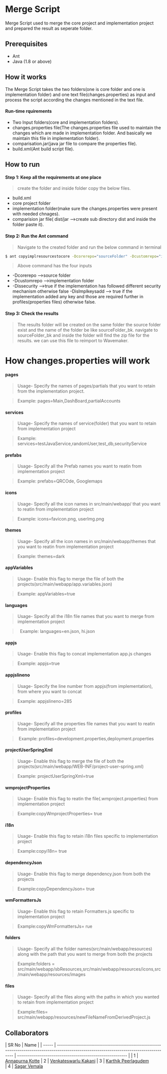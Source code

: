 # Merge Script

Merge Script used to merge the core project and implementation project and prepared the result as seperate folder.

## Prerequisites
- Ant 
- Java (1.8 or above)

## How it works
The Merge Script takes the two folders(one is core folder and one is implementation folder) and one text file(changes.properties) as input and process the script according the changes mentioned in the text file.

#### Run-time rquirements
- Two Input folders(core and implementation folders).
- changes.properties file(The changes.properties file used to maintain the changes which are made in implementation folder. And basically we maintain this file in implementation folder).
- comparisation.jar(java jar file to compare the properties file).
- build.xml(Ant build script file).


## How to run

#### Step 1: Keep all the requirements at one place
> create the folder and inside folder copy the below files.
- build.xml
- core project folder
- implementation folder(make sure the changes.properties were present with needed chnages).
- comparision jar file( dist/jar -->create sub directory dist and inside the folder paste it).

#### Step 2: Run the Ant command
> Navigate to the created folder and run the below command in terminal
``` bash
$ ant copyimplresourcestocore -Dcorerepo="sourceFolder" -Dcustomrepo="implementation" -Dissecurity="false" -DisImplkeysadd="true"
```
> Above command has the four inputs
- -Dcorerepo -->source folder
- -Dcustomrepo -->implementation folder
- -Dissecurity -->true if the implementation has followed different security mechanism otherwise false
-DisImplkeysadd --> true if the implementation added any key and those are required further in profiles(properties files) otherwise false.

#### Step 3: Check the results
> The results folder will be created on the same folder the source folder exist and the name of the folder be like sourceFolder_bk.
> navigate to sourceFolder_bk and inside the folder will find the zip file for the results.
> we can use this file to reimport to Wavemaker.



# How changes.properties will work

#### pages
> Usage- Specify the names of pages/partials that you want to retain from the implementation project.

>   Example: pages=Main,DashBoard,partialAccounts

#### services
> Usage- Specify the names of service(folder) that you want to retain from implementation project

>   Example: services=testJavaService,randomUser,test_db,securityService

#### prefabs
> Usage- Specify all the Prefab names you want to reatin from implementation project

>   Example: prefabs=QRCOde, Googlemaps

#### icons
> Usage- Specify all the icon names in src/main/webapp/ that you want to reatin from implementation project

>   Example: icons=favicon.png, userImg.png

#### themes
> Usage- Specify all the icon names in src/main/webapp/themes that you want to reatin from implementation project

>   Example: themes=dark

#### appVariables
>  Usage- Enable this flag to merge the file of both the projects(src/main/webapp/app.variables.json)

>   Example: appVariables=true

#### languages
>  Usage-  Specify all the i18n file names that you want to merge from implementation project

>   Example: languages=en.json, hi.json

#### appjs
>  Usage- Enable this flag to concat implementation app.js changes

>   Example: appjs=true

#### appjslineno
>  Usage- Specify the line number from appjs(from implementation), from where you want to concat 

>   Example: appjslineno=285

#### profiles
>  Usage- Specify all the properties file names that you want to reatin from implementation project

>  Example: profiles=development.properties,deployment.properties

#### projectUserSpringXml
>  Usage- Enable this flag to merge the file of both the projects(src/main/webapp/WEB-INF/project-user-spring.xml)

>   Example: projectUserSpringXml=true

#### wmprojectProperties
>  Usage- Enable this flag to reatin the file(.wmproject.properties) from implementation project

>   Example:copyWmprojectProperties= true

#### i18n
>  Usage- Enable this flag to retain i18n files specific to implementation project

>   Example:copyi18n= true

#### dependencyJson
>  Usage- Enable this flag to merge dependency.json from both the projects

>   Example:copyDependencyJson= true


#### wmFormattersJs
>  Usage- Enable this flag to retain Formatters.js specific to implementation project

>   Example:copyWmFormattersJs= rue

#### folders
> Usage- Specify all the folder names(src/main/webapp/resources) along with the path that you want to merge from both the projects

>   Example:folders = src/main/webapp/sbResources,src/main/webapp/resources/icons,src/main/webapp/resources/images

#### files
> Usage- Specify all the files along with the paths in which you wanted to retain from implementation project

>   Example:files= src/main/webapp/resources/newFileNameFromDerivedProject.js

## Collaborators



| SR No | Name                                                                                             |
| ----- | -------------------------------------------------------------------------------------------------------------------------------------- | ------------------------------------------------------- |
| 1     | [ Annapurna Kotte](https://github.com/Annapurna-Kotte)
| 2     | [  Venkateswarlu Kakani](https://github.com/wm-venkateshkakani)
| 3     | [ Karthik Peerlagudem](https://github.com/krthk-peerlagudem)   
| 4     | [ Sagar Vemala](https://github.com/wm-sagarvemala)                                   